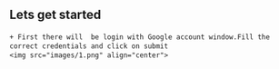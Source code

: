 ## Lets get started

    + First there will  be login with Google account window.Fill the correct credentials and click on submit
    <img src="images/1.png" align="center">
